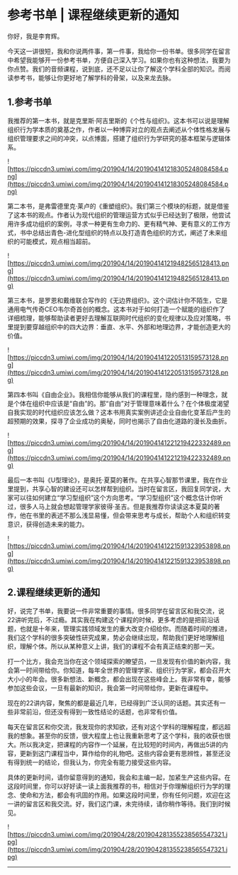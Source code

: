 # 参考书单 | 课程继续更新的通知

你好，我是李育辉。

今天这一讲很短，我和你说两件事，第一件事，我给你一份书单。很多同学在留言中希望我能够开一份参考书单，方便自己深入学习。如果你也有这种想法，我要为你点赞。我们的音频课程，说到底，还不足以让你了解这个学科全部的知识。而阅读参考书，能够让你更好地了解学科的骨架，以及来龙去脉。

## 1.参考书单

我推荐的第一本书，就是克里斯·阿吉里斯的《个性与组织》。这本书可以说是理解组织行为学本质的奠基之作，作者以一种博弈对立的观点去阐述从个体性格发展与组织管理要求之间的冲突，以点博面，搭建了组织行为学研究的基本框架与逻辑体系。

![https://piccdn3.umiwi.com/img/201904/14/201904141218305248084584.png](https://piccdn3.umiwi.com/img/201904/14/201904141218305248084584.png)

第二本书，是弗雷德里克·莱卢的《重塑组织》。我们第三个模块的标题，就是借鉴了这本书的观点。作者认为现代组织的管理运营方式似乎已经达到了极限，他尝试用许多成功组织的案例，寻求一种更有生命力的、更有精气神、更有意义的工作方式，书中总结出青色-进化型组织的特点以及打造青色组织的方式，阐述了未来组织的可能模式，观点相当超前。

![https://piccdn3.umiwi.com/img/201904/14/201904141219482565128413.png](https://piccdn3.umiwi.com/img/201904/14/201904141219482565128413.png)

第三本书，是罗恩和戴维联合写作的《无边界组织》。这个词估计你不陌生，它是通用电气传奇CEO韦尔奇首创的概念。这本书对于如何打造一个赋能的组织作了详细梳理，能够帮助读者更好去理解互联网时代组织的变化规律以及应对策略，书里提到要穿越组织中的四大边界：垂直、水平、外部和地理边界，才能创造更大的价值。

![https://piccdn3.umiwi.com/img/201904/14/201904141220513159573128.png](https://piccdn3.umiwi.com/img/201904/14/201904141220513159573128.png)

第四本书叫《自由企业》。我相信你能够从我们的课程里，隐约感到一种理念，就是个体在组织中应该是“自由”的。那“自由”对于管理意味着什么？在个体极度渴望自我实现的时代组织应该怎么做？这本书用真实案例讲述企业自由化变革后产生的超预期的效果，探寻了企业成功的奥秘，同时也揭示了自由化道路的漫长及曲折。

![https://piccdn3.umiwi.com/img/201904/14/201904141221219422332489.png](https://piccdn3.umiwi.com/img/201904/14/201904141221219422332489.png)

最后一本书叫《U型理论》，是奥托·夏莫的著作。在共享心智那节课里，我在作业里提到，共享心智的建设还可以怎样帮到组织。当时在留言区，我回复同学说，大家可以往如何建立“学习型组织”这个方向思考。“学习型组织”这个概念估计你听过，很多人马上就会想起管理学家彼得·圣吉。但是我推荐你读读这本夏莫的著作，他在书里的表述不那么浅显易懂，但会带来思考与成长，帮助个人和组织转变意识，获得创造未来的能力。

![https://piccdn3.umiwi.com/img/201904/14/201904141221591323953898.png](https://piccdn3.umiwi.com/img/201904/14/201904141221591323953898.png)

## 2.课程继续更新的通知

好，说完了书单，我要说一件非常重要的事情。很多同学在留言区和我交流，说22讲听完后，不过瘾。其实我在构建这个课程的时候，更多考虑的是把前沿话题，也就是十年来，管理实践领域发生的重大改变介绍给你。而随着时间的推进，我们这个学科的很多突破性研究成果，势必会继续出现，帮助我们更好地理解组织，理解个体。所以从某种意义上讲，我们的课程不会有真正结束的那一天。

打一个比方，我会充当你在这个领域探索的瞭望员，一旦发现有价值的新内容，我会第一时间带给你。你知道，每年全世界的管理学家、组织行为学家，都会召开大大小小的年会。很多新想法、新概念，都会出现在这些峰会上。我非常有幸，能够参加这些会议，一旦有最新的知识，我会第一时间带给你，更新在课程中。

现在的22讲内容，聚焦的都是最近几年，已经得到广泛认同的话题。其实还有一些非常前沿，但还没有得到一致性结论的话题，也非常有价值。

每天在留言区和你交流，我发现你的求知欲，还有对这个学科的理解程度，都远超我的想象。甚至你的反馈，很大程度上也让我重新思考了这个学科，我的收获也很大。所以我决定，把课程的内容作一个延展，在比较短的时间内，再做出5讲的内容，更新到这门课程当中，算作给你的礼物吧。这些内容会更有思辨性，甚至还没有得到统一的结论，但我认为，你完全有能力接受这些内容。

具体的更新时间，请你留意得到的通知，我会和主编一起，加紧生产这些内容。在这段时间里，你可以好好读一读上面我推荐的书，相信对于你理解组织行为学的理念、使命和方法，都会有巩固的作用。如果这段时间里，你有任何问题，欢迎在这一讲的留言区和我交流。好，我们这门课，未完待续，请你稍作等待。我们到时候见。

![https://piccdn3.umiwi.com/img/201904/28/201904281355238565547321.jpg](https://piccdn3.umiwi.com/img/201904/28/201904281355238565547321.jpg)

---
